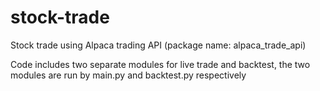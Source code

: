 # stock-trade
 Stock trade using Alpaca trading API (package name: alpaca_trade_api)
 
 Code includes two separate modules for live trade and backtest, the two modules are run by main.py and backtest.py respectively

